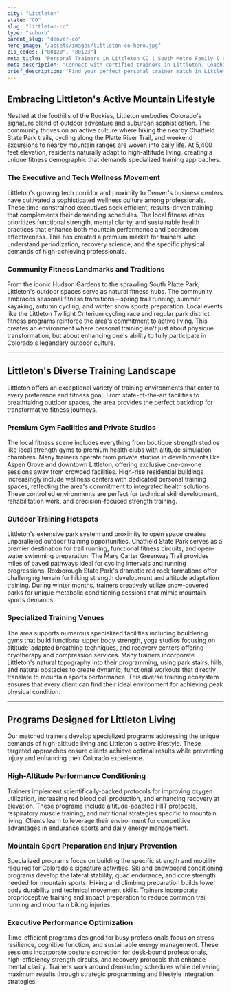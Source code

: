 ```yaml
---
city: "Littleton"
state: "CO"
slug: "littleton-co"
type: "suburb"
parent_slug: "denver-co"
hero_image: "/assets/images/littleton-co-hero.jpg"
zip_codes: ["80120", "80123"]
meta_title: "Personal Trainers in Littleton CO | South Metro Family & Commuter Fitness"
meta_description: "Connect with certified trainers in Littleton. Coaching for families, accessible suburban gyms, and stress management for south-end commuters."
brief_description: "Find your perfect personal trainer match in Littleton, CO. Our expert service connects you with certified professionals specializing in high-altitude conditioning, outdoor endurance training, and executive wellness programs tailored to the Rocky Mountain lifestyle. Whether you're training for mountain adventures, seeking injury prevention for skiing and hiking, or optimizing performance in our unique elevation, we match you with trainers who understand Littleton's active community. Get ready to achieve your fitness goals with personalized coaching designed specifically for Colorado's demanding environment and your busy schedule."
---
```

## Embracing Littleton's Active Mountain Lifestyle

Nestled at the foothills of the Rockies, Littleton embodies Colorado's signature blend of outdoor adventure and suburban sophistication. The community thrives on an active culture where hiking the nearby Chatfield State Park trails, cycling along the Platte River Trail, and weekend excursions to nearby mountain ranges are woven into daily life. At 5,400 feet elevation, residents naturally adapt to high-altitude living, creating a unique fitness demographic that demands specialized training approaches.

### The Executive and Tech Wellness Movement

Littleton's growing tech corridor and proximity to Denver's business centers have cultivated a sophisticated wellness culture among professionals. These time-constrained executives seek efficient, results-driven training that complements their demanding schedules. The local fitness ethos prioritizes functional strength, mental clarity, and sustainable health practices that enhance both mountain performance and boardroom effectiveness. This has created a premium market for trainers who understand periodization, recovery science, and the specific physical demands of high-achieving professionals.

### Community Fitness Landmarks and Traditions

From the iconic Hudson Gardens to the sprawling South Platte Park, Littleton's outdoor spaces serve as natural fitness hubs. The community embraces seasonal fitness transitions—spring trail running, summer kayaking, autumn cycling, and winter snow sports preparation. Local events like the Littleton Twilight Criterium cycling race and regular park district fitness programs reinforce the area's commitment to active living. This creates an environment where personal training isn't just about physique transformation, but about enhancing one's ability to fully participate in Colorado's legendary outdoor culture.

---

## Littleton's Diverse Training Landscape

Littleton offers an exceptional variety of training environments that cater to every preference and fitness goal. From state-of-the-art facilities to breathtaking outdoor spaces, the area provides the perfect backdrop for transformative fitness journeys.

### Premium Gym Facilities and Private Studios

The local fitness scene includes everything from boutique strength studios like local strength gyms to premium health clubs with altitude simulation chambers. Many trainers operate from private studios in developments like Aspen Grove and downtown Littleton, offering exclusive one-on-one sessions away from crowded facilities. High-rise residential buildings increasingly include wellness centers with dedicated personal training spaces, reflecting the area's commitment to integrated health solutions. These controlled environments are perfect for technical skill development, rehabilitation work, and precision-focused strength training.

### Outdoor Training Hotspots

Littleton's extensive park system and proximity to open space creates unparalleled outdoor training opportunities. Chatfield State Park serves as a premier destination for trail running, functional fitness circuits, and open-water swimming preparation. The Mary Carter Greenway Trail provides miles of paved pathways ideal for cycling intervals and running progressions. Roxborough State Park's dramatic red rock formations offer challenging terrain for hiking strength development and altitude adaptation training. During winter months, trainers creatively utilize snow-covered parks for unique metabolic conditioning sessions that mimic mountain sports demands.

### Specialized Training Venues

The area supports numerous specialized facilities including bouldering gyms that build functional upper body strength, yoga studios focusing on altitude-adapted breathing techniques, and recovery centers offering cryotherapy and compression services. Many trainers incorporate Littleton's natural topography into their programming, using park stairs, hills, and natural obstacles to create dynamic, functional workouts that directly translate to mountain sports performance. This diverse training ecosystem ensures that every client can find their ideal environment for achieving peak physical condition.

---

## Programs Designed for Littleton Living

Our matched trainers develop specialized programs addressing the unique demands of high-altitude living and Littleton's active lifestyle. These targeted approaches ensure clients achieve optimal results while preventing injury and enhancing their Colorado experience.

### High-Altitude Performance Conditioning

Trainers implement scientifically-backed protocols for improving oxygen utilization, increasing red blood cell production, and enhancing recovery at elevation. These programs include altitude-adapted HIIT protocols, respiratory muscle training, and nutritional strategies specific to mountain living. Clients learn to leverage their environment for competitive advantages in endurance sports and daily energy management.

### Mountain Sport Preparation and Injury Prevention

Specialized programs focus on building the specific strength and mobility required for Colorado's signature activities. Ski and snowboard conditioning programs develop the lateral stability, quad endurance, and core strength needed for mountain sports. Hiking and climbing preparation builds lower body durability and technical movement skills. Trainers incorporate proprioceptive training and impact preparation to reduce common trail running and mountain biking injuries.

### Executive Performance Optimization

Time-efficient programs designed for busy professionals focus on stress resilience, cognitive function, and sustainable energy management. These sessions incorporate posture correction for desk-bound professionals, high-efficiency strength circuits, and recovery protocols that enhance mental clarity. Trainers work around demanding schedules while delivering maximum results through strategic programming and lifestyle integration strategies.